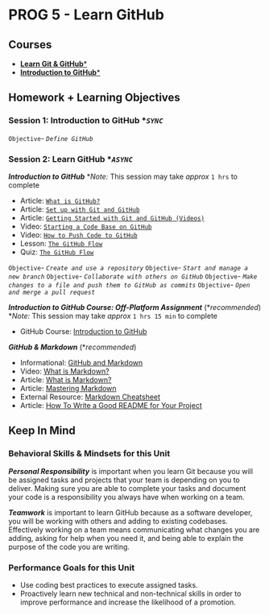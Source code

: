 # PROG 5 - Learn GitHub

## Courses

- [**Learn Git & GitHub***](https://www.codecademy.com/learn/learn-git)
- [**Introduction to GitHub***](https://www.codecademy.com/learn/learn-git/modules/introduction-to-github)

## Homework + Learning Objectives

### Session 1: Introduction to GitHub **`SYNC`*

`Objective`- *`Define GitHub`*

### Session 2: Learn GitHub **`ASYNC`*

***Introduction to GitHub***
**Note:* This session may take *approx* `1 hrs` to complete

- Article: [`What is GitHub?`](https://www.codecademy.com/courses/learn-git/articles/what-is-github)
- Article: [`Set up with Git and GitHub`](https://www.codecademy.com/courses/learn-git/articles/f1-u3-git-setup)
- Article: [`Getting Started with Git and GitHub (Videos)`](https://www.codecademy.com/courses/learn-git/articles/getting-started-git-and-github)
- Video: [`Starting a Code Base on GitHub`](https://www.codecademy.com/courses/learn-git/videos/starting-a-code-base-on-github)
- Video: [`How to Push Code to GitHub`](https://www.codecademy.com/courses/learn-git/videos/how-to-push-code-to-github)
- Lesson: [`The GitHub Flow`](https://www.codecademy.com/courses/learn-git/lessons/github-flow/resume)
- Quiz: [`The GitHub Flow`](https://www.codecademy.com/courses/learn-git/quizzes/github-flow-quiz)

`Objective`- *`Create and use a repository`*
`Objective`- *`Start and manage a new branch`*
`Objective`- *`Collaborate with others on GitHub`*
`Objective`- *`Make changes to a file and push them to GitHub as commits`*
`Objective`- *`Open and merge a pull request`*

***Introduction to GitHub Course: Off-Platform Assignment*** (**recommended*)
**Note:* This session may take *approx* `1 hrs 15 min` to complete

- GitHub Course: [Introduction to GitHub](https://lab.github.com/githubtraining/introduction-to-github)

***GitHub & Markdown*** (**recommended*)

- Informational: [GitHub and Markdown](https://www.codecademy.com/courses/learn-git/informationals/github-markdown)
- Video: [What is Markdown?](https://www.codecademy.com/courses/learn-git/videos/what-is-markdown)
- Article: [What is Markdown?](https://www.codecademy.com/courses/learn-git/articles/what-is-markdown-article)
- Article: [Mastering Markdown](https://www.codecademy.com/courses/learn-git/articles/ext-art-mastering-markdown)
- External Resource: [Markdown Cheatsheet](https://www.codecademy.com/courses/learn-git/external_resources/ext-res-markdown-cheatsheet)
- Article: [How To Write a Good README for Your Project](https://www.codecademy.com/courses/learn-git/articles/how-to-write-a-good-readme-for-your-project)

## Keep In Mind

### Behavioral Skills & Mindsets for this Unit

***Personal Responsibility*** is important when you learn Git because you will be assigned tasks and projects that your team is depending on you to deliver. Making sure you are able to complete your tasks and document your code is a responsibility you always have when working on a team.

***Teamwork*** is important to learn GitHub because as a software developer, you will be working with others and adding to existing codebases. Effectively working on a team means communicating what changes you are adding, asking for help when you need it, and being able to explain the purpose of the code you are writing.

### Performance Goals for this Unit

- Use coding best practices to execute assigned tasks.
- Proactively learn new technical and non-technical skills in order to improve performance and increase the likelihood of a promotion.
